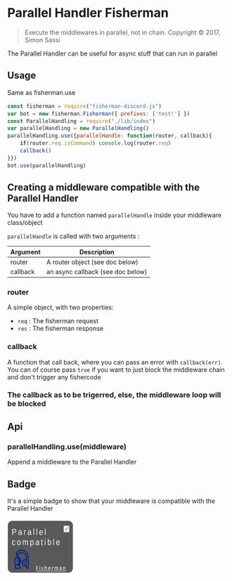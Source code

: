 # Parallel Handler Fisherman

> Execute the middlewares in parallel, not in chain.
> Copyright © 2017, Simon Sassi

The Parallel Handler can be useful for async stuff that can run in parallel

## Usage

Same as fisherman.use

```javascript
const fisherman = require("fisherman-discord.js")
var bot = new fisherman.Fisherman({ prefixes: ['test!'] })
const ParallelHandling = require("./lib/index")
var parallelHandling = new ParallelHandling()
parallelHandling.use({parallelHandle: function(router, callback){
    if(router.req.isCommand) console.log(router.req)
    callback()
}})
bot.use(parallelHandling)
```

## Creating a middleware compatible with the Parallel Handler

You have to add a function named `parallelHandle` inside your middleware class/object

`parallelHandle` is called with two arguments :

| Argument | Description |
| ---- | ---- |
| router | A router object (see doc below) |
| callback | an async callback (see doc below) |

### router

A simple object, with two properties:

* `req` : The fisherman request
* `res` : The fisherman response

### callback

A function that call back, where you can pass an error with `callback(err)`. You can of course pass `true` if you want to just block the middleware chain and don't trigger any fishercode

### The callback as to be trigerred, else, the middleware loop will be blocked

## Api

### parallelHandling.use(middleware)

Append a middleware to the Parallel Handler

## Badge

It's a simple badge to show that your middleware is compatible with the Parallel Handler

![badge](https://github.com/maxerbox/parallel-handle-fisherman/blob/master/badge.png)